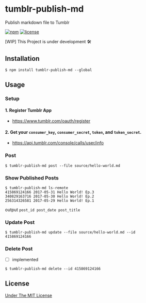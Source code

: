 tumblr-publish-md
===

Publish markdown file to Tumblr

[![npm](https://img.shields.io/npm/v/tumblr-publish-md.svg?style=flat-square)](https://github.com/isoden/tumblr-publish-md)
[![license](https://img.shields.io/github/license/isoden/tumblr-publish-md.svg?style=flat-square)](https://github.com/isoden/tumblr-publish-md)

[WIP]
This Project is under development :hammer_and_wrench:

## Installation

```console
$ npm install tumblr-publish-md --global
```

## Usage

### Setup

#### 1. Register Tumblr App

- https://www.tumblr.com/oauth/register

#### 2. Get your `consumer_key`, `consumer_secret`, `token`, and `token_secret`.

- https://api.tumblr.com/console/calls/user/info

### Post

```console
$ tumblr-publish-md post --file source/hello-world.md
```

### Show Published Posts

```console
$ tumblr-publish-md ls-remote
415869124166 2017-05-31 Hello World! Ep.3
340829163716 2017-05-30 Hello World! Ep.2
256314326581 2017-05-29 Hello World! Ep.1
```

output `post_id post_date post_title`

### Update Post

```console
$ tumblr-publish-md update --file source/hello-world.md --id 415869124166
```

### Delete Post

- [ ] implemented

```console
$ tumblr-publish-md delete --id 415869124166
```

## License

[Under The MIT License](https://isoden.mit-license.org/2017)
